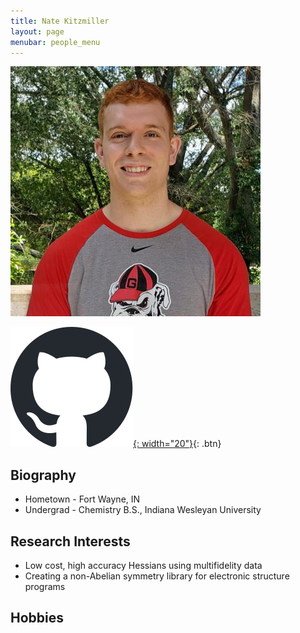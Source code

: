 ```yaml
---
title: Nate Kitzmiller 
layout: page
menubar: people_menu
---
```


![natekitzmiller](/img/people/natekitzmiller.jpg)

[![GitHub](/img/icons/github.svg){: width="20"}](https://github.com/nlk36701){: .btn} &nbsp;

## Biography
- Hometown - Fort Wayne, IN
- Undergrad - Chemistry B.S., Indiana Wesleyan University

## Research Interests
- Low cost, high accuracy Hessians using multifidelity data
- Creating a non-Abelian symmetry library for electronic structure programs

## Hobbies

